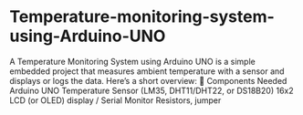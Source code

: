 # Temperature-monitoring-system-using-Arduino-UNO
A Temperature Monitoring System using Arduino UNO is a simple embedded project that measures ambient temperature with a sensor and displays or logs the data. Here’s a short overview:  🔧 Components Needed  Arduino UNO  Temperature Sensor (LM35, DHT11/DHT22, or DS18B20)  16x2 LCD (or OLED) display / Serial Monitor  Resistors, jumper 
